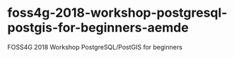 # foss4g-2018-workshop-postgresql-postgis-for-beginners-aemde
FOSS4G 2018 Workshop PostgreSQL/PostGIS for beginners
